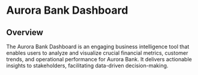 # Aurora Bank Dashboard

## Overview
The Aurora Bank Dashboard is an engaging business intelligence tool that enables users to analyze and visualize crucial financial metrics, customer trends, and operational performance for Aurora Bank. It delivers actionable insights to stakeholders, facilitating data-driven decision-making.
